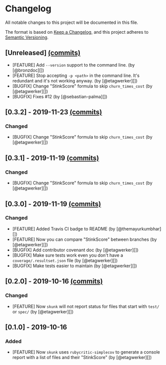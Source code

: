 # Changelog
All notable changes to this project will be documented in this file.

The format is based on [Keep a Changelog](https://keepachangelog.com/en/1.0.0/),
and this project adheres to [Semantic Versioning](https://semver.org/spec/v2.0.0.html).

## [Unreleased] [(commits)](https://github.com/fastruby/skunk/compare/v0.3.2...HEAD)
* [FEATURE] Add `--version` support to the command line. (by [@bronzdoc][])
* [FEATURE] Stop accepting `-p <path>` in the command line. It's redundant and it's not working anyway. (by [@etagwerker][])
* [BUGFIX] Change "StinkScore" formula to skip `churn_times_cost` (by [@etagwerker][])
* [BUGFIX] Fixes #12 (by [@sebastian-palma][])

## [0.3.2] - 2019-11-23 [(commits)](https://github.com/fastruby/skunk/compare/v0.3.1...v0.3.2)
### Changed
* [BUGFIX] Change "StinkScore" formula to skip `churn_times_cost` (by [@etagwerker][])

## [0.3.1] - 2019-11-19 [(commits)](https://github.com/fastruby/skunk/compare/v0.3.0...v0.3.1)
### Changed
* [BUGFIX] Change "StinkScore" formula to skip `churn_times_cost` (by [@etagwerker][])

## [0.3.0] - 2019-11-19 [(commits)](https://github.com/fastruby/skunk/compare/v0.2.0...v0.3.0)
### Changed
* [FEATURE] Added Travis CI badge to README (by [@themayurkumbhar][])
* [FEATURE] Now you can compare "StinkScore" between branches (by [@etagwerker][])
* [BUGFIX] Add contributor covenant doc (by [@etagwerker][])
* [BUGFIX] Make sure tests work even you don't have a `coverage/.resultset.json` file (by [@etagwerker][])
* [BUGFIX] Make tests easier to maintain (by [@etagwerker][])

## [0.2.0] - 2019-10-16 [(commits)](https://github.com/fastruby/skunk/compare/v0.1.0...v0.2.0)
### Changed
- [FEATURE] Now `skunk` will not report status for files that start with `test/` or `spec/` (by [@etagwerker][])

## [0.1.0] - 2019-10-16
### Added
- [FEATURE] Now `skunk` uses `rubycritic-simplecov` to generate a console report with a list
of files and their "StinkScore" (by [@etagwerker][])
